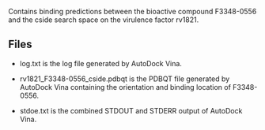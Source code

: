 Contains binding predictions between the bioactive compound F3348-0556 and the cside search space on the virulence factor rv1821.

## Files

- log.txt is the log file generated by AutoDock Vina.

- rv1821_F3348-0556_cside.pdbqt is the PDBQT file generated by AutoDock Vina containing the orientation and binding location of F3348-0556.

- stdoe.txt is the combined STDOUT and STDERR output of AutoDock Vina.

